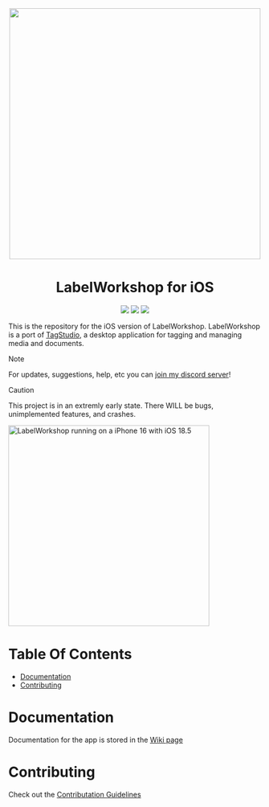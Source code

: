 <div align="center">
<img src="https://github.com/user-attachments/assets/ccbcb1d5-d20b-44db-bdd8-9074be0821a6" width="500"/>
<h1>LabelWorkshop for iOS</h1>
  
<img src="https://img.shields.io/github/downloads/LabelWorkshop/ios/total"/>
<img src="https://img.shields.io/github/stars/LabelWorkshop/ios?style=flat"/>
<img src="https://img.shields.io/github/issues/LabelWorkshop/ios"/>
</div>

This is the repository for the iOS version of LabelWorkshop. LabelWorkshop is a port of [TagStudio](https://github.com/TagStudioDev/TagStudio), a desktop application for tagging and managing media and documents.

> [!NOTE]
> For updates, suggestions, help, etc you can [join my discord server](https://discord.gg/vQPgX33dzC)!

> [!CAUTION]
> This project is in an extremly early state. There WILL be bugs, unimplemented features, and crashes.
  
<img alt="LabelWorkshop running on a iPhone 16 with iOS 18.5" src="https://github.com/user-attachments/assets/338b11f2-461c-4316-addb-81e0d7f6534f" width="400"/>

# Table Of Contents
- [Documentation](#documentation)
- [Contributing](#contributing)

# Documentation
Documentation for the app is stored in the [Wiki page](https://github.com/LabelWorkshop/ios/wiki)

# Contributing
Check out the [Contributation Guidelines](https://github.com/LabelWorkshop/ios/blob/main/CONTRIBUTING.md)
